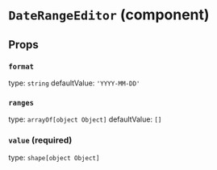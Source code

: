 `DateRangeEditor` (component)
=============================



Props
-----

### `format`

type: `string`
defaultValue: `'YYYY-MM-DD'`


### `ranges`

type: `arrayOf[object Object]`
defaultValue: `[]`


### `value` (required)

type: `shape[object Object]`

